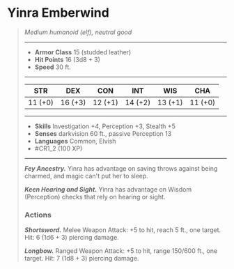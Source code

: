 # Yinra Emberwind
>*Medium humanoid (elf), neutral good*
>___
>- **Armor Class** 15 (studded leather)
>- **Hit Points** 16 (3d8 + 3)
>- **Speed** 30 ft.
>___
>|STR|DEX|CON|INT|WIS|CHA|
>|:---:|:---:|:---:|:---:|:---:|:---:|
>|11 (+0)|16 (+3)|12 (+1)|14 (+2)|13 (+1)|11 (+0)|
>___
>- **Skills** Investigation +4, Perception +3, Stealth +5
>- **Senses** darkvision 60 ft., passive Perception 13
>- **Languages** Common, Elvish
>- #CR1_2 (100 XP)
>___
>***Fey Ancestry.*** Yinra has advantage on saving throws against being charmed, and magic can't put her to sleep.  
>
>***Keen Hearing and Sight.*** Yinra has advantage on Wisdom (Perception) checks that rely on hearing or sight.  
>
>### Actions
>***Shortsword.*** Melee Weapon Attack: +5 to hit, reach 5 ft., one target. Hit: 6 (1d6 + 3) piercing damage.  
>
>***Longbow.*** Ranged Weapon Attack: +5 to hit, range 150/600 ft., one target. Hit: 7 (1d8 + 3) piercing damage.